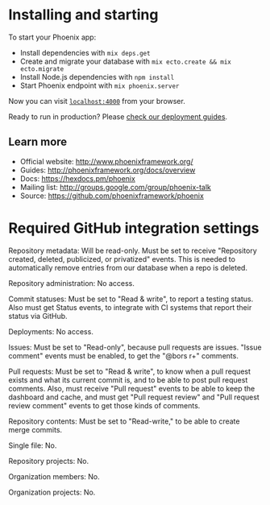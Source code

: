 # Installing and starting

To start your Phoenix app:

  * Install dependencies with `mix deps.get`
  * Create and migrate your database with `mix ecto.create && mix ecto.migrate`
  * Install Node.js dependencies with `npm install`
  * Start Phoenix endpoint with `mix phoenix.server`

Now you can visit [`localhost:4000`](http://localhost:4000) from your browser.

Ready to run in production? Please [check our deployment guides](http://www.phoenixframework.org/docs/deployment).

## Learn more

  * Official website: http://www.phoenixframework.org/
  * Guides: http://phoenixframework.org/docs/overview
  * Docs: https://hexdocs.pm/phoenix
  * Mailing list: http://groups.google.com/group/phoenix-talk
  * Source: https://github.com/phoenixframework/phoenix


# Required GitHub integration settings

Repository metadata: Will be read-only. Must be set to receive "Repository created, deleted, publicized, or privatized" events. This is needed to automatically remove entries from our database when a repo is deleted.

Repository administration: No access.

Commit statuses: Must be set to "Read & write", to report a testing status. Also must get Status events, to integrate with CI systems that report their status via GitHub.

Deployments: No access.

Issues: Must be set to "Read-only", because pull requests are issues. "Issue comment" events must be enabled, to get the "@bors r+" comments.

Pull requests: Must be set to "Read & write", to know when a pull request exists and what its current commit is, and to be able to post pull request comments. Also, must receive "Pull request" events to be able to keep the dashboard and cache, and must get "Pull request review" and "Pull request review comment" events to get those kinds of comments.

Repository contents: Must be set to "Read-write," to be able to create merge commits.

Single file: No.

Repository projects: No.

Organization members: No.

Organization projects: No.

